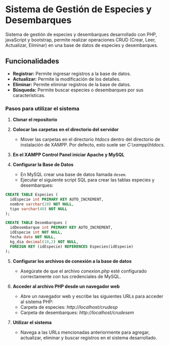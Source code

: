 # Sistema de Gestión de Especies y Desembarques
Sistema de gestión de especies y desembarques desarrollado con PHP, javaScript y bootstrap, permite realizar operaciones CRUD (Crear, Leer, Actualizar, Eliminar) en una base de datos de especies y desembarques.

## Funcionalidades
- **Registrar:** Permite ingresar registros a la base de datos.
- **Actualizar:** Permite la modificación de los detalles.
- **Eliminar:** Permite eliminar registros de la base de datos.
- **Búsqueda:** Permite buscar especies o desembarques por sus características.

### Pasos para utilizar el sistema
1. **Clonar el repositorio**

2. **Colocar las carpetas en el directorio del servidor**
    - Mover las carpetas en el directorio *htdocs* dentro del directorio de instalación de XAMPP. Por defecto, esto suele ser *C:\xampp\htdocs*.

3. **En el XAMPP Control Panel iniciar Apache y MySQL**

4. **Configurar la Base de Datos**
    - En MySQL crear una base de datos llamada `desem`.
    - Ejecutar el siguiente script SQL para crear las tablas especies y desembarques:

  ```sql
CREATE TABLE Especies (
    idEspecie int PRIMARY KEY AUTO_INCREMENT,
    nombre varchar(20) NOT NULL,
    tipo varchar(40) NOT NULL
);

CREATE TABLE Desembarques (
    idDesembarque int PRIMARY KEY AUTO_INCREMENT,
    idEspecie int NOT NULL,
    fecha date NOT NULL,
    kg_dia decimal(10,2) NOT NULL,
    FOREIGN KEY (idEspecie) REFERENCES Especies(idEspecie)
);
  ```

5. **Configurar los archivos de conexión a la base de datos**
    - Asegúrate de que el archivo *conexion.php* esté configurado correctamente con tus credenciales de MySQL.

6. **Acceder al archivo PHP desde un navegador web**
    - Abre un navegador web y escribe las siguientes URLs para acceder al sistema PHP:
    - Carpeta de especies: *http://localhost/crudesp*
    - Carpeta de desembarques: *http://localhost/crudesem*

7. **Utilizar el sistema**
    - Navega a las URLs mencionadas anteriormente para agregar, actualizar, eliminar y buscar registros en el sistema desarrollado.


